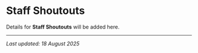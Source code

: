 # Staff Shoutouts

Details for **Staff Shoutouts** will be added here.

---

*Last updated: 18 August 2025*